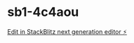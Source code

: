 # sb1-4c4aou

[Edit in StackBlitz next generation editor ⚡️](https://stackblitz.com/~/github.com/bowesdorp16/sb1-4c4aou)